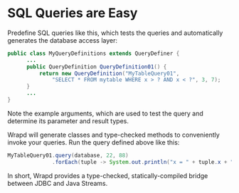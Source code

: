 # SQL Queries are Easy #

Predefine SQL queries like this, which tests the queries and automatically generates the database access layer:
```java
public class MyQueryDefinitions extends QueryDefiner {
      ...
      public QueryDefinition QueryDefinition01() {
          return new QueryDefinition("MyTableQuery01", 
              "SELECT * FROM mytable WHERE x > ? AND x < ?", 3, 7);
      }
      ...
}
```
Note the example arguments, which are used to test the query and determine its parameter and result types.

Wrapd will generate classes and type-checked methods to conveniently invoke your queries. Run the query defined above like this:
```java
MyTableQuery01.query(database, 22, 88)
              .forEach(tuple -> System.out.println("x = " + tuple.x + ", y = " + tuple.y));
```

In short, Wrapd provides a type-checked, statically-compiled bridge between JDBC and Java Streams.
